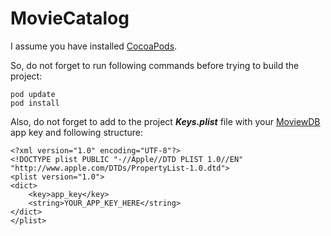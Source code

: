 # MovieCatalog

I assume you have installed [CocoaPods](https://cocoapods.org).

So, do not forget to run following commands before trying to build the project:

```
pod update
pod install
```

Also, do not forget to add to the project ***Keys.plist*** file with your [MoviewDB](https://www.themoviedb.org) app key and following structure:

```
<?xml version="1.0" encoding="UTF-8"?>
<!DOCTYPE plist PUBLIC "-//Apple//DTD PLIST 1.0//EN" "http://www.apple.com/DTDs/PropertyList-1.0.dtd">
<plist version="1.0">
<dict>
    <key>app_key</key>
    <string>YOUR_APP_KEY_HERE</string>
</dict>
</plist>
```
